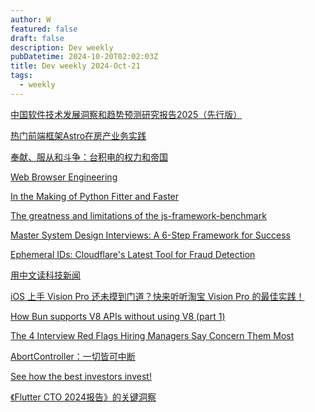 ```yaml
---
author: W
featured: false
draft: false
description: Dev weekly
pubDatetime: 2024-10-20T02:02:03Z
title: Dev weekly 2024-Oct-21
tags:
  - weekly
---
```


[中国软件技术发展洞察和趋势预测研究报告2025（先行版）](https://www.infoq.cn/minibook/j5EAaLjyiMN48OmOjGaT)

[热门前端框架Astro在房产业务实践](https://mp.weixin.qq.com/s?__biz=MzI1NDc5MzIxMw%3D%3D&abtest_cookie=AAACAA%3D%3D&ascene=56&chksm=eb7917c1440bc7620e7cacf19d1214f758a7a16961291f5c2b62d8d0324dd43c9793a51bce70&clicktime=1728720706&countrycode=CN&devicetype=android-34&enterid=1728720706&exportkey=n_ChQIAhIQ3whYsLNOcjJV7TThCfLK4xLjAQIE97dBBAEAAAAAAM9OCyVZFZ0AAAAOpnltbLcz9gKNyK89dVj0DEEoWU69LJg2s3BlDdl2xWG1nzVc3zIBC2HTqM8BgynvRb9fqY4bf2l8jL9ilY7RzDowpeFxl%2BzPWCewdyeEfDqopB0autqa5q%2FOd%2FpEDuzLHrjBlue%2FFMJs7q743ecOnHGC5BYFqiutDJpxSyYTxCET00p3%2B7aWcpke8Hv%2BBGJCdX7IN42xSI5tybbFiNXm6kg37yBe5AvICBCgz7%2FFMhgRlyqyKYvMwTM8JQ9hdOFRe0eube%2FJZf%2FddHa%2B&fasttmpl_flag=0&fasttmpl_fullversion=7423634-zh_CN-zip&fasttmpl_type=0&finder_biz_enter_id=4&flutter_pos=1&idx=1&lang=zh_CN&mid=2247497705&nettype=WIFI&pass_ticket=W9G6Td6AUTMJhlwaa4fiMA3HjoVurvp9bT2JioI4QVIgIbfFRTUrt7vrFvc67af7&ranksessionid=1728720620&realreporttime=1728720706391&scene=90&session_us=gh_a23aa6d3e68d&sessionid=1728720701&sn=5d59edbe478c7a86617dc41d015143df&subscene=93&version=280033f2&wx_header=3&xtrack=1)

[奉献、服从和斗争：台积电的权力和帝国](https://mp.weixin.qq.com/s?__biz=MzU4NDY2MDMzMA%3D%3D&abtest_cookie=AAACAA%3D%3D&ascene=56&chksm=fcd07cbed1bd34352eb3e6a30d5b909e987a3915f45174d6288eca378267ed64d502edd13cce&clicktime=1729208309&countrycode=CN&devicetype=android-34&enterid=1729208309&exportkey=n_ChQIAhIQQS5EDr1zfGJX2oUgy0219xLjAQIE97dBBAEAAAAAAGYRBwA5T%2B0AAAAOpnltbLcz9gKNyK89dVj0i3ZVP0Q4C4Yw9b5RcyO4jGMIWaqLbx3BWckYYYqfT9XLud2B8FM3gDekke2LIE8OZ1acdCh%2BpvexnMT79UnjO5T0MIiIs5B4oUXECWUA22fbplrq40VyYQDX2xH0nw0Ca%2Br152LK9FZiAhKS4%2BetwyYoMneSW6Tu0aBBNcI%2F9cBd%2BcNAxk3lQIkL8XszRqIoGBN4JcEy6PYwOccbUt%2B%2F3YN0JrFQf8JDbr%2BmSoP52eFlfOBPEE4XONG%2B1%2F5%2F&fasttmpl_flag=0&fasttmpl_fullversion=7430984-zh_CN-zip&fasttmpl_type=0&finder_biz_enter_id=4&flutter_pos=6&idx=1&lang=zh_CN&mid=2247492843&nettype=WIFI&pass_ticket=NV5UtLThWSkIlbDSfTSdoRunwiM3JWDSgpEt9efcwWKTfEk9vG8m8Lfz58aa6Zk5&ranksessionid=1729207592&realreporttime=1729208309076&scene=90&session_us=gh_f05e41738ac2&sessionid=1729208273&sn=cc36a4bb3fc33d109a5c13db915452af&subscene=93&version=28003533&wx_header=3&xtrack=1)

[Web Browser Engineering](https://browser.engineering/index.html)

[In the Making of Python Fitter and Faster](https://sumercip.com/posts/making-python-fitter-and-faster/?s=09)

[The greatness and limitations of the js-framework-benchmark](https://nolanlawson.com/2024/10/13/the-greatness-and-limitations-of-the-js-framework-benchmark/)

[Master System Design Interviews: A 6-Step Framework for Success](https://engineeringatscale.substack.com/p/system-design-interview-success-six-step-framework?r=8sprj&triedRedirect=true)

[Ephemeral IDs: Cloudflare's Latest Tool for Fraud Detection](https://www.infoq.com/news/2024/10/cloudflare-ephemeral-id/)

[用中文读科技新闻](https://zeli.app/zh)

[iOS 上手 Vision Pro 还未摸到门道？快来听听淘宝 Vision Pro 的最佳实践！](https://mp.weixin.qq.com/s?__biz=MzUxMzcxMzE5Ng%3D%3D&abtest_cookie=AAACAA%3D%3D&ascene=56&chksm=f80c29ea5f626185324dbb1a7720c82792f18e14b323ed829ce83e55f31b318ed3fe1efd72e0&clicktime=1728889473&countrycode=CN&devicetype=android-34&enterid=1728889473&exportkey=n_ChQIAhIQ4SjjifjSgTt1IDUbG6BM7xLWAQIE97dBBAEAAAAAAKdYKrlH8uQAAAAOpnltbLcz9gKNyK89dVj0rqRbcH5dOqNcVvSX7J7%2BOcp5R%2BH%2FSIQiGghpbX39BYkAt9jHnpDywBRta%2B%2BrzYpkCd%2FfhyH5jR9TmmLgbn0lKdU2V2bpoupCDwaKOWFJo5Jc%2Fh1Z5ObIHFF0wcyTrWXz670BGkRfG0vwxqZpnp%2FiXQTAo8U9bCtXxoAnnE2ZGzMZATuWltzf5U%2F%2FTjkD8890lq6rdnwxc%2BCZ7INS0n3lfx%2BmZNb8mEQR%2F6p1alUWZkY%3D&fasttmpl_flag=0&fasttmpl_fullversion=7423634-zh_CN-zip&fasttmpl_type=0&finder_biz_enter_id=4&flutter_pos=2&idx=1&lang=zh_CN&mid=2247525372&nettype=3gnet&pass_ticket=g8fAy8Yzx6Xqn02gvJmShISSEA%2F%2BXdezxQg3qJPUCuHsGytg8vZilvxlf5%2BEJlmK&ranksessionid=1728888613&realreporttime=1728889473348&scene=90&session_us=gh_001f9d8a99b5&sessionid=1728889465&sn=0dfdeca47a1d33a1216ed60ecf40e0be&subscene=93&version=28003339&wx_header=3&xtrack=1&poc_token=HFJUE2ejhA_Vhp_tI8BlrcLkqzU6G77WwWUe1SCA)

[How Bun supports V8 APIs without using V8 (part 1)](https://bun.sh/blog/how-bun-supports-v8-apis-without-using-v8-part-1)

[The 4 Interview Red Flags Hiring Managers Say Concern Them Most](https://hbr.org/2024/10/the-4-interview-red-flags-hiring-managers-say-concern-them-most)

[AbortController：一切皆可中断](https://mp.weixin.qq.com/s?__biz=MzkzMjIxNTcyMA%3D%3D&abtest_cookie=AAACAA%3D%3D&ascene=56&chksm=c375c6766e1116657cef9bce55e394d8e98fa7c03906bdff0ca0aa43f687a04a14e56ef222bb&clicktime=1729128801&countrycode=CN&devicetype=android-34&enterid=1729128801&exportkey=n_ChQIAhIQYmLfFFrBM%2F252Q77S3tSSBLjAQIE97dBBAEAAAAAABmBJCM7ZFwAAAAOpnltbLcz9gKNyK89dVj0tk%2BHk91Rj22vD%2BBDdAj%2FZbmep5YBxjDE%2F7%2Bvrhnl7a90ewHbXds1zRueq7UmPmmOCasmNN6pbXkPe0WEDc6eqn%2F48aDAMgOBpaWfbljOXRILdhynl64T9xIvc5A9qAl8i0pWBk3dajpiBbHUDLGQc%2FckEW7I5AaF5w2RO2zMUm0m8ht%2B7mF8jy8D%2BRTExtd8k1yavNI0Odk0w3vH%2BD%2Fie%2FS0VghqxVS1prQ5C8wIImvKPK60nBmMqjsSa3qb&fasttmpl_flag=0&fasttmpl_fullversion=7429186-zh_CN-zip&fasttmpl_type=0&finder_biz_enter_id=4&flutter_pos=6&idx=1&lang=zh_CN&mid=2247494654&nettype=3gnet&pass_ticket=Ep4riQULqxebSjS82PRrtC3MOtxWbtn502IImF0AM8N1HKEbdanVR0TJOSn8jgTj&ranksessionid=1729126108&realreporttime=1729128801704&scene=90&session_us=gh_52d0bec584f9&sessionid=1729128544&sn=39f28325c402774cf616820777f1923d&subscene=93&version=28003533&wx_header=3&xtrack=1)

[See how the best investors invest!](https://stockcircle.com/)

[《Flutter CTO 2024报告》的关键洞察](https://mp.weixin.qq.com/s?__biz=MjM5MTA1MjAxMQ%3D%3D&abtest_cookie=AAACAA%3D%3D&ascene=56&chksm=bc37a47aad8663f7067e42828124cbed5cce3f3f23e2acae988ad739e697039fced48bfffe80&clicktime=1729156750&countrycode=CN&devicetype=android-34&enterid=1729156750&exportkey=n_ChQIAhIQ5ewC2Zxr3gNDavycjNO6DBLjAQIE97dBBAEAAAAAABSUJUeUP3QAAAAOpnltbLcz9gKNyK89dVj0aA32%2BrTvK17LY2fcNoT%2BU7%2BCUShMLZWGXFXzPo7jA%2Fz%2FYFYrtlfFsW6X8%2BehZAtGFT9GCC%2FPJOeo7pr6HcD19xIImxRsaJVEn43Xc3baPbsZkKnR9uR2%2Bsy5AQkeh9V02YzAkWbM6JiGfQ8SSuumCmWnnnJhsS3wmFFhdmxz%2F7wY6FD%2FORl1YS9hcgxYB5unzX35c7o8bBh3NW6n79%2BsnaRJRdxpHaq4PlGlWRQHf1GoZm14wpdfl%2FGHT5yP&fasttmpl_flag=0&fasttmpl_fullversion=7429680-zh_CN-zip&fasttmpl_type=0&finder_biz_enter_id=4&flutter_pos=10&idx=1&lang=zh_CN&mid=2651273540&nettype=3gnet&pass_ticket=hY%2FozsiEQamuo48y4d7aCx%2BtNPkBeZyq2asGa49hOZ2o9lqkFNrQ0n9%2Fh84NbqTr&ranksessionid=1729156665&realreporttime=1729156750501&scene=90&session_us=gh_780d1f7a7e67&sessionid=1729156722&sn=97d188f4edf0c7d0ddc498d69bcc94ec&subscene=93&version=28003533&wx_header=3&xtrack=1)

[]()

[]()

[]()

[]()

[]()

[]()

[]()

[]()

[]()

[]()

[]()

[]()

[]()

[]()

[]()

[]()

[]()

[]()

[]()

[]()

[]()

[]()

[]()

[]()

[]()

[]()

[]()

[]()

[]()

[]()

[]()

[]()

[]()

[]()

[]()

[]()

[]()

[]()

[]()

[]()

[]()

[]()

[]()

[]()

[]()

[]()

[]()

[]()

[]()

[]()

[]()

[]()

[]()

[]()

[]()

[]()

[]()

[]()

[]()

[]()

[]()

[]()

[]()

[]()

[]()

[]()

[]()

[]()

[]()

[]()

[]()

[]()

[]()

[]()

[]()

[]()

[]()

[]()

[]()

[]()

[]()

[]()

[]()

[]()

[]()

[]()

[]()

[]()

[]()

[]()

[]()

[]()

[]()

[]()

[]()

[]()

[]()

[]()

[]()

[]()

[]()

[]()

[]()

[]()

[]()

[]()

[]()

[]()

[]()

[]()

[]()

[]()

[]()

[]()

[]()

[]()

[]()

[]()

[]()

[]()

[]()

[]()

[]()

[]()

[]()

[]()

[]()

[]()

[]()

[]()

[]()

[]()

[]()

[]()

[]()

[]()

[]()

[]()

[]()

[]()

[]()

[]()

[]()

[]()

[]()

[]()

[]()

[]()

[]()

[]()

[]()

[]()

[]()

[]()

[]()

[]()

[]()

[]()

[]()

[]()

[]()

[]()

[]()

[]()

[]()

[]()

[]()

[]()

[]()

[]()

[]()

[]()

[]()

[]()

[]()

[]()

[]()

[]()

[]()

[]()

[]()

[]()

[]()

[]()

[]()

[]()

[]()

[]()

[]()

[]()

[]()

[]()

[]()

[]()

[]()

[]()

[]()

[]()

[]()

[]()

[]()

[]()

[]()

[]()

[]()

[]()

[]()

[]()

[]()

[]()

[]()

[]()

[]()

[]()

[]()

[]()

[]()

[]()

[]()

[]()

[]()

[]()

[]()

[]()

[]()

[]()

[]()

[]()

[]()

[]()

[]()

[]()

[]()

[]()

[]()

[]()

[]()

[]()

[]()

[]()

[]()

[]()

[]()

[]()

[]()

[]()

[]()

[]()

[]()

[]()

[]()

[]()

[]()

[]()

[]()

[]()

[]()

[]()

[]()

[]()

[]()

[]()

[]()

[]()

[]()

[]()

[]()

[]()

[]()

[]()
